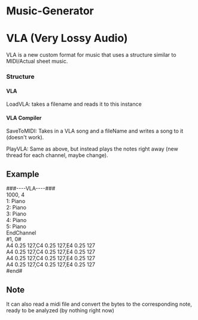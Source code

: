 # Music-Generator

# VLA (Very Lossy Audio)
VLA is a new custom format for music that uses a structure similar to MIDI/Actual sheet music. 

### Structure

#### VLA
LoadVLA: takes a filename and reads it to this instance

#### VLA Compiler
SaveToMIDI: Takes in a VLA song and a fileName and writes a song to it (doesn't work).

PlayVLA: Same as above, but instead plays the notes right away (new thread for each channel, maybe change).

## Example 

###----VLA----###  
1000, 4  
1: Piano  
2: Piano  
3: Piano  
4: Piano  
5: Piano  
EndChannel  
#1, 0#  
A4 0.25 127,C4 0.25 127,E4 0.25 127  
A4 0.25 127,C4 0.25 127,E4 0.25 127  
A4 0.25 127,C4 0.25 127,E4 0.25 127  
A4 0.25 127,C4 0.25 127,E4 0.25 127  
#end#  

## Note
It can also read a midi file and convert the bytes to the corresponding note, ready to be analyzed (by nothing right now)

